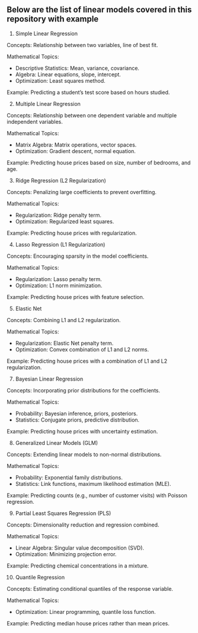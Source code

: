 ## Below are the list of linear models covered in this repository with example

1. Simple Linear Regression

Concepts: Relationship between two variables, line of best fit.

Mathematical Topics:
- Descriptive Statistics: Mean, variance, covariance.
- Algebra: Linear equations, slope, intercept.
- Optimization: Least squares method.

Example: Predicting a student’s test score based on hours studied.

2. Multiple Linear Regression
   
Concepts: Relationship between one dependent variable and multiple independent variables.

Mathematical Topics:
- Matrix Algebra: Matrix operations, vector spaces.
- Optimization: Gradient descent, normal equation.

Example: Predicting house prices based on size, number of bedrooms, and age.

3. Ridge Regression (L2 Regularization)
   
Concepts: Penalizing large coefficients to prevent overfitting.

Mathematical Topics:
- Regularization: Ridge penalty term.
- Optimization: Regularized least squares.

Example: Predicting house prices with regularization.

4. Lasso Regression (L1 Regularization)
   
Concepts: Encouraging sparsity in the model coefficients.

Mathematical Topics:
- Regularization: Lasso penalty term.
- Optimization: L1 norm minimization.

Example: Predicting house prices with feature selection.

5. Elastic Net
   
Concepts: Combining L1 and L2 regularization.

Mathematical Topics:
- Regularization: Elastic Net penalty term.
- Optimization: Convex combination of L1 and L2 norms.

Example: Predicting house prices with a combination of L1 and L2 regularization.

7. Bayesian Linear Regression

Concepts: Incorporating prior distributions for the coefficients.

Mathematical Topics:
- Probability: Bayesian inference, priors, posteriors.
- Statistics: Conjugate priors, predictive distribution.

Example: Predicting house prices with uncertainty estimation.

8. Generalized Linear Models (GLM)

Concepts: Extending linear models to non-normal distributions.

Mathematical Topics:
- Probability: Exponential family distributions.
- Statistics: Link functions, maximum likelihood estimation (MLE).

Example: Predicting counts (e.g., number of customer visits) with Poisson regression.

9. Partial Least Squares Regression (PLS)

Concepts: Dimensionality reduction and regression combined.

Mathematical Topics:
- Linear Algebra: Singular value decomposition (SVD).
- Optimization: Minimizing projection error.

Example: Predicting chemical concentrations in a mixture.

10. Quantile Regression

Concepts: Estimating conditional quantiles of the response variable.

Mathematical Topics:
- Optimization: Linear programming, quantile loss function.

Example: Predicting median house prices rather than mean prices.

